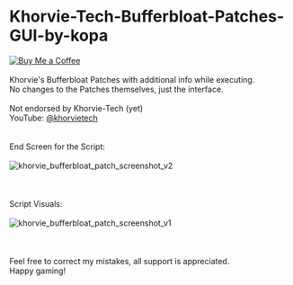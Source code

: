 # Khorvie-Tech-Bufferbloat-Patches-GUI-by-kopa
[![Buy Me a Coffee](https://www.buymeacoffee.com/assets/img/custom_images/orange_img.png)](https://www.buymeacoffee.com/fat_kopa)
<br>
<br>
Khorvie's Bufferbloat Patches with additional info while executing.
<br>
No changes to the Patches themselves, just the interface.
<br>
<br>
Not endorsed by Khorvie-Tech (yet)
<br>
YouTube: [@khorvietech](https://www.youtube.com/@khorvietech)
<br>
<br>
<br>
End Screen for the Script:
<br>
<br>
![khorvie_bufferbloat_patch_screenshot_v2](https://github.com/user-attachments/assets/5fea85ef-1e2a-430a-96b4-97550a45dadf)
<br>
<br>
<br>
<br>
Script Visuals:
<br>
<br>
![khorvie_bufferbloat_patch_screenshot_v1](https://github.com/user-attachments/assets/cee75c3b-d6b0-42b4-9cf5-5df051b4aa8b)
<br>
<br>
<br>
<br>
Feel free to correct my mistakes, all support is appreciated.
<br>
Happy gaming!
<br>
